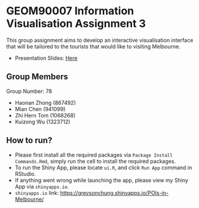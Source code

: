 # GEOM90007 Information Visualisation Assignment 3

This group assignment aims to develop an interactive visualisation interface that will be tailored to the tourists that would like to visiting Melbourne.

- Presentation Slides: [Here](https://docs.google.com/presentation/d/1wT9yJAo9U4SCQWTW7PmS5hHtSjQMs0KkdJdXzy3l5mk/edit?usp=sharing)

## Group Members
Group Number: 78
- Haonan Zhong (867492)
- Mian Chen (941099)
- Zhi Hern Tom (1068268)
- Kuizong Wu (1323712)

## How to run?

-   Please first install all the required packages via `Package Install Commands.Rmd`, simply run the cell to install the required packages.
-   To run the Shiny App, please locate `ui.R`, and click `Run App` command in RStudio.
-   If anything went wrong while launching the app, please view my Shiny App via `shinyapps.io`.
-   `shinyapps.io` link: <https://greysonchung.shinyapps.io/POIs-in-Melbourne/>
